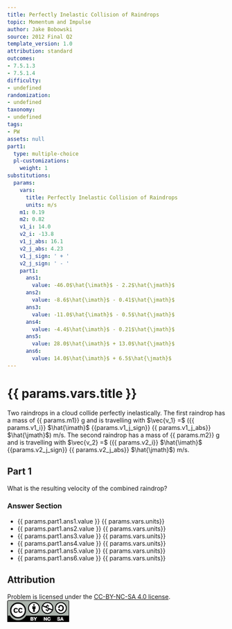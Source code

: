 ```yaml
---
title: Perfectly Inelastic Collision of Raindrops
topic: Momentum and Impulse
author: Jake Bobowski
source: 2012 Final Q2
template_version: 1.0
attribution: standard
outcomes:
- 7.5.1.3
- 7.5.1.4
difficulty:
- undefined
randomization:
- undefined
taxonomy:
- undefined
tags:
- PW
assets: null
part1:
  type: multiple-choice
  pl-customizations:
    weight: 1
substitutions:
  params:
    vars:
      title: Perfectly Inelastic Collision of Raindrops
      units: m/s
    m1: 0.19
    m2: 0.82
    v1_i: 14.0
    v2_i: -13.8
    v1_j_abs: 16.1
    v2_j_abs: 4.23
    v1_j_sign: ' + '
    v2_j_sign: ' - '
    part1:
      ans1:
        value: -46.0$\hat{\imath}$ - 2.2$\hat{\jmath}$
      ans2:
        value: -8.6$\hat{\imath}$ - 0.41$\hat{\jmath}$
      ans3:
        value: -11.0$\hat{\imath}$ - 0.5$\hat{\jmath}$
      ans4:
        value: -4.4$\hat{\imath}$ - 0.21$\hat{\jmath}$
      ans5:
        value: 28.0$\hat{\imath}$ + 13.0$\hat{\jmath}$
      ans6:
        value: 14.0$\hat{\imath}$ + 6.5$\hat{\jmath}$
---
```

# {{ params.vars.title }}
Two raindrops in a cloud collide perfectly inelastically. The first raindrop has a mass of {{ params.m1}} g and is travelling with $\vec{v_1} =$ ({{ params.v1_i}} $\hat{\imath}$ {{params.v1_j_sign}} {{ params.v1_j_abs}} $\hat{\jmath}$) m/s.
The second raindrop has a mass of {{ params.m2}} g and is travelling with $\vec{v_2} =$ ({{ params.v2_i}} $\hat{\imath}$ {{params.v2_j_sign}} {{ params.v2_j_abs}} $\hat{\jmath}$) m/s.
## Part 1

What is the resulting velocity of the combined raindrop?

### Answer Section

- {{ params.part1.ans1.value }} {{ params.vars.units}}
- {{ params.part1.ans2.value }} {{ params.vars.units}}
- {{ params.part1.ans3.value }} {{ params.vars.units}}
- {{ params.part1.ans4.value }} {{ params.vars.units}}
- {{ params.part1.ans5.value }} {{ params.vars.units}}
- {{ params.part1.ans6.value }} {{ params.vars.units}}

## Attribution

Problem is licensed under the [CC-BY-NC-SA 4.0 license](https://creativecommons.org/licenses/by-nc-sa/4.0/).<br> ![The Creative Commons 4.0 license requiring attribution-BY, non-commercial-NC, and share-alike-SA license.](https://raw.githubusercontent.com/firasm/bits/master/by-nc-sa.png)